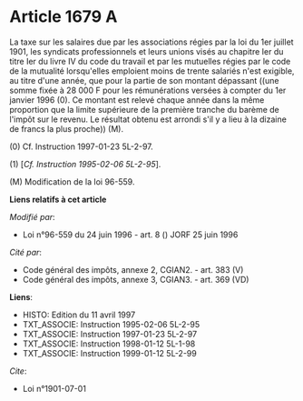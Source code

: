 # Article 1679 A

La taxe sur les salaires due par les associations régies par la loi du 1er juillet 1901, les syndicats professionnels et
leurs unions visés au chapitre Ier du titre Ier du livre IV du code du travail et par les mutuelles régies par le code de la
mutualité lorsqu'elles emploient moins de trente salariés n'est exigible, au titre d'une année, que pour la partie de son
montant dépassant ((une somme fixée à 28 000 F pour les rémunérations versées à compter du 1er janvier 1996 (0). Ce montant
est relevé chaque année dans la même proportion que la limite supérieure de la première tranche du barème de l'impôt sur le
revenu. Le résultat obtenu est arrondi s'il y a lieu à la dizaine de francs la plus proche)) (M).

(0) Cf. Instruction 1997-01-23 5L-2-97.

(1) [*Cf. Instruction 1995-02-06 5L-2-95*].

(M) Modification de la loi 96-559.

**Liens relatifs à cet article**

_Modifié par_:

  - Loi n°96-559 du 24 juin 1996 - art. 8 () JORF 25 juin 1996

_Cité par_:

  - Code général des impôts, annexe 2, CGIAN2. - art. 383 (V)
  - Code général des impôts, annexe 3, CGIAN3. - art. 369 (VD)

**Liens**:

  - HISTO: Edition du 11 avril 1997
  - TXT_ASSOCIE: Instruction 1995-02-06 5L-2-95
  - TXT_ASSOCIE: Instruction 1997-01-23 5L-2-97
  - TXT_ASSOCIE: Instruction 1998-01-12 5L-1-98
  - TXT_ASSOCIE: Instruction 1999-01-12 5L-2-99

_Cite_:

  - Loi n°1901-07-01
